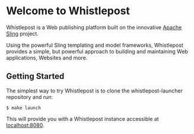 # Welcome to Whistlepost

Whistlepost is a Web publishing platform built on the innovative [Apache Sling](https://sling.apache.org) project.

Using the powerful Sling templating
and model frameworks, Whistlepost provides a simple, but powerful approach to building and maintaining Web applications, Websites and more.

## Getting Started

The simplest way to try Whistlepost is to clone the whistlepost-launcher repository and run:

    $ make launch

This will provide you with a Whistlepost instance accessible at [localhost:8080](http://localhost:8080).
